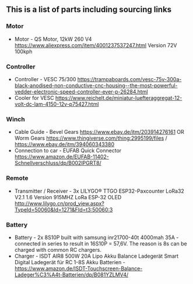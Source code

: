 ## This is a list of parts including sourcing links ##

### Motor ###

* Motor - QS Motor, 12kW 260 V4 https://www.aliexpress.com/item/4001237537247.html Version 72V 100kph

### Controller ###
* Controller - VESC 75/300 https://trampaboards.com/vesc-75v-300a-black-anodised-non-conductive-cnc-housing--the-most-powerful-vedder-electronic-speed-controller-ever-p-26284.html
* Cooler for VESC https://www.reichelt.de/miniatur-luefteraggregat-12-volt-dc-lam-4150-12v-p75427.html

### Winch ###
* Cable Guide - Bevel Gears https://www.ebay.de/itm/203914276161 OR Worm Gears https://www.thingiverse.com/thing:2995199/files / https://www.ebay.de/itm/394060343380
* Connection to car - EUFAB Quick Connector https://www.amazon.de/EUFAB-11402-Schnellverschluss/dp/B002IPGRT8/


### Remote ###
* Transmitter / Receiver - 3x LILYGO® TTGO ESP32-Paxcounter LoRa32 V2.1 1.6 Version 915MHZ LoRa ESP-32 OLED http://www.lilygo.cn/prod_view.aspx?TypeId=50060&Id=1271&FId=t3:50060:3

### Battery ###
* Battery - 2x 8S10P built with samsung inr21700-40t 4000mah 35A - connected in series to result in 16S10P = 57,6V. The reason is 8s can be charged with common RC chargers.
* Charger - ISDT AIR8 500W 20A Lipo Akku Balance Ladegerät Smart Digital Ladegerät für RC 1-8S Akku Batterien - https://www.amazon.de/ISDT-Touchscreen-Balance-Ladeger%C3%A4t-Batterien/dp/B081YZLMV4/
